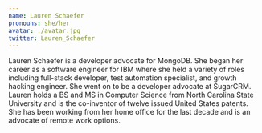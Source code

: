 ```yaml
---
name: Lauren Schaefer
pronouns: she/her
avatar: ./avatar.jpg
twitter: Lauren_Schaefer
---
```


Lauren Schaefer is a developer advocate for MongoDB. She began her career as a software engineer for IBM where she held a variety of roles including full-stack developer, test automation specialist, and growth hacking engineer. She went on to be a developer advocate at SugarCRM. Lauren holds a BS and MS in Computer Science from North Carolina State University and is the co-inventor of twelve issued United States patents. She has been working from her home office for the last decade and is an advocate of remote work options.
